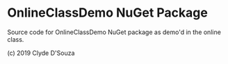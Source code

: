 # OnlineClassDemo NuGet Package

Source code for OnlineClassDemo NuGet package as demo'd in the online class.
   
(c) 2019 Clyde D'Souza